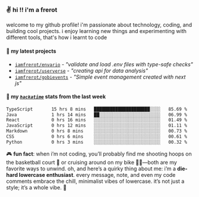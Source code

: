 ### ✌️ hi !! i'm a frerot

welcome to my github profile! i'm passionate about technology, coding, and
building cool projects. i enjoy learning new things and experimenting with
different tools, that's how i learnt to code

#### 🚀 my latest projects

- [`iamfrerot/envario`](https://github.com/iamfrerot/envario) - _"validate and
  load .env files with type-safe checks"_
- [`iamfrerot/userverse`](https://github.com/iamfrerot/userverse) - _"creating api for
  data analysis"_
- [`iamfrerot/gobievents`](https://github.com/iamfrerot/gobievents) - _"Simple
  event management created with next js"_

#### 📡 my [_`hackatime`_](https://waka.hackclub.com) stats from the last week

<!--START_SECTION:waka-->

```txt
TypeScript       15 hrs 8 mins   █████████████████████░░░░   85.69 %
Java             1 hrs 14 mins   ██░░░░░░░░░░░░░░░░░░░░░░░   06.99 %
React            0 hrs 16 mins   ░░░░░░░░░░░░░░░░░░░░░░░░░   01.49 %
JavaScript       0 hrs 12 mins   ░░░░░░░░░░░░░░░░░░░░░░░░░   01.11 %
Markdown         0 hrs 8 mins    ░░░░░░░░░░░░░░░░░░░░░░░░░   00.73 %
CSS              0 hrs 6 mins    ░░░░░░░░░░░░░░░░░░░░░░░░░   00.61 %
Python           0 hrs 3 mins    ░░░░░░░░░░░░░░░░░░░░░░░░░   00.32 %
```

<!--END_SECTION:waka-->

🎮 **fun fact**: when i’m not coding, you’ll probably find me shooting hoops on
the basketball court 🏀 or cruising around on my bike 🚴‍♂️—both are my favorite
ways to unwind. oh, and here’s a quirky thing about me: i’m a **die-hard
lowercase enthusiast**. every message, note, and even my code comments embrace
the chill, minimalist vibes of lowercase. it’s not just a style; it’s a whole
vibe. 🤘
